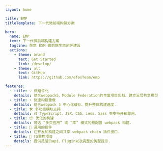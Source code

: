 ```yaml
---
layout: home

title: EMP
titleTemplate: 下一代微前端构建方案

hero:
  name: EMP
  text: 下一代微前端构建方案
  tagline: 聚焦 ESM 微前端生态闭环建设
  actions:
    - theme: brand
      text: Get Started
      link: /develop/
    - theme: alt
      text: GitHub
      link: https://github.com/efoxTeam/emp

features:
  - title: 💡 微组件化
    details: 结合webpack5、Module Federation的丰富项目实战、建立三层共享模型
  - title: ⚡️ 快速构建重载
    details: 结合webpack 5 中心化缓存、提升整体构建速度.
  - title: 🛠️ 多功能模块支持
    details: 对 TypeScript、JSX、CSS、Less、Sass 等支持开箱即用。
  - title: 📦 优化的构建
    details: 可选 “多页应用” 或 “库” 模式的预配置 webpack 构建.
  - title: 🔩 通用的插件
    details: 在开发和构建之间共享 webpack chain 插件接口.
  - title: 🔑 TS重构项目
    details: 提供灵活的api、Plugin以及完整的类型提示.
---
```


